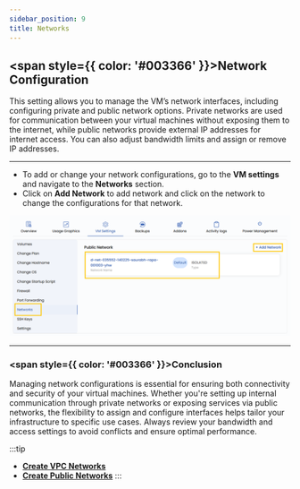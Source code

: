 ```yaml
---
sidebar_position: 9
title: Networks
---
```


## <span style={{ color: '#003366' }}>Network Configuration</span>

This setting allows you to manage the VM’s network interfaces, including configuring private and public network options. Private networks are used for communication between your virtual machines without exposing them to the internet, while public networks provide external IP addresses for internet access. You can also adjust bandwidth limits and assign or remove IP addresses.

----------

- To add or change your network configurations, go to the **VM settings** and navigate to the **Networks** section.  
- Click on **Add Network** to add network and click on the network to change the configurations for that network.

![Network Configuration Settings](../vmimages/vm-networks.png)

----------

### <span style={{ color: '#003366' }}>Conclusion</span>

Managing network configurations is essential for ensuring both connectivity and security of your virtual machines. Whether you're setting up internal communication through private networks or exposing services via public networks, the flexibility to assign and configure interfaces helps tailor your infrastructure to specific use cases. Always review your bandwidth and access settings to avoid conflicts and ensure optimal performance.

:::tip
- **[Create VPC Networks](../../../Networks/Guides%20For%20Apache%20CloudStack/VPC%20Network/Create%20VPC%20Network.md)**  
- **[Create Public Networks](../../../Networks/Guides%20For%20Apache%20CloudStack/Public%20Network/Create%20Public%20Network.md)**
:::
